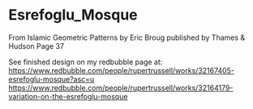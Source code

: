 # Esrefoglu_Mosque
From Islamic Geometric Patterns by Eric Broug published by Thames & Hudson
Page 37

See finished design on my redbubble page at:
https://www.redbubble.com/people/rupertrussell/works/32167405-esrefoglu-mosque?asc=u
https://www.redbubble.com/people/rupertrussell/works/32164179-variation-on-the-esrefoglu-mosque

